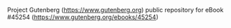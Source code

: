 Project Gutenberg (https://www.gutenberg.org) public repository for eBook #45254 (https://www.gutenberg.org/ebooks/45254)
